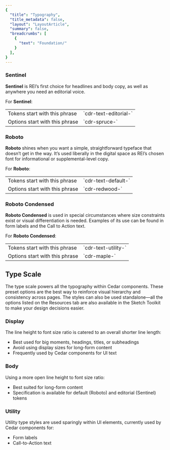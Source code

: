 ```yaml
---
{
  "title": "Typography",
  "title_metadata": false,
  "layout": "LayoutArticle",
  "summary": false,
  "breadcrumbs": [
    {
      "text": "Foundation/"
    }
  ],
}
---
```

<cdr-doc-tabs :labels="['Overview', 'Guidelines', 'Resources']">
<template slot="Overview">
<cdr-doc-table-of-contents-shell>
  
Typography design tokens store the fundamental decisions of Cedar’s font system. 
- Naming entities store visual design attributes such as font specifications
- Replacing hard-coded values such as pixel values for font size
- Maintaining a scalable and consistent visual system for UI development
- Delivering updates to the brand identity with minimal impact to the code
- Specifying a hierarchical and semantically defined system

<br/>

## Type Tokens

### Web

<table>
 <tbody>
   <tr>
     <td>CSS code for Default Body Compact</td>
     <td>Suggested usage: Use only for compact spacing with informational and supplemental body content.</td>
   </tr>
    <tr>
     <td><b>cdr-text-default-body-compact</b></td>
      <td><i>Mixin</i></td>
   </tr>
   <tr>
     <td>cdr-text-default-body-compact-family</td>
     <td>Roboto, "Helvetica Neue", Helvetica, Arial, sans-serif</td>
   </tr>
   <tr>
     <td>cdr-text-default-body-compact-style</td>
     <td>normal</td>
   </tr>
   <tr>
     <td>cdr-text-default-body-compact-weight</td>
     <td>400</td>
   </tr>
   <tr>
     <td>cdr-text-default-body-compact-spacing</td>
     <td>normal</td>
   </tr>
   <tr>
     <td>cdr-text-default-body-compact-size</td>
     <td>1.4rem / 14px</td>
   </tr>
   <tr>
     <td>cdr-text-default-body-compact-height</td>
     <td>2.4rem / 24px</td>
   </tr>
 </tbody>
</table>

<br/>

<table>
 <tbody>
   <tr>
     <td>CSS Code for Default Body</td>
     <td>Suggested usage: Default for body content. Uses a more open line height to font size ratio.</td>
   </tr>
    <tr>
     <td><b>cdr-text-default-body</b></td>
      <td><i>Mixin</i></td>
   </tr>
   <tr>
     <td>cdr-text-default-body-family</td>
     <td>Roboto, "Helvetica Neue", Helvetica, Arial, sans-serif</td>
   </tr>
   <tr>
     <td>cdr-text-default-body-style</td>
     <td>normal</td>
   </tr>
   <tr>
     <td>cdr-text-default-body-weight</td>
     <td>400</td>
   </tr>
   <tr>
     <td>cdr-text-default-body-spacing</td>
     <td>normal</td>
   </tr>
   <tr>
     <td>cdr-text-default-body-size</td>
     <td>1.6rem / 16px</td>
   </tr>
   <tr>
     <td>cdr-text-default-body-height</td>
     <td>2.6rem / 26px</td>
   </tr>
 </tbody>
</table>

<br/>

<table>
 <tbody>
   <tr>
     <td>CSS Code for Editorial Body Compact</td>
     <td>Suggested usage: Use only for compact spacing with editorial body content.</td>
   </tr>
    <tr>
     <td><b>cdr-text-editorial-body-compact</b></td>
      <td><i>Mixin</i></td>
   </tr>
   <tr>
     <td>cdr-text-editorial-body-compact-family</td>
     <td>Sentinel, Roboto, "Helvetica Neue", Helvetica, Arial, sans-serif</td>
   </tr>
   <tr>
     <td>cdr-text-editorial-body-compact-style</td>
     <td>normal</td>
   </tr>
   <tr>
     <td>cdr-text-editorial-body-compact-weight</td>
     <td>400</td>
   </tr>
   <tr>
     <td>cdr-text-editorial-body-compact-spacing</td>
     <td>normal</td>
   </tr>
   <tr>
     <td>cdr-text-editorial-body-compact-size</td>
     <td>1.8rem / 18px</td>
   </tr>
   <tr>
     <td>cdr-text-editorial-body-compact-height</td>
     <td>2.8rem / 28px</td>
   </tr>
 </tbody>
</table>

<br/>

<table>
 <tbody>
   <tr>
     <td>CSS Code for Editorial Body</td>
     <td>Suggested usage: Default for editorial long-form content. Uses a more open line height to font size ratio.</td>
   </tr>
    <tr>
     <td><b>cdr-text-editorial-body</b></td>
      <td><i>Mixin</i></td>
   </tr>
   <tr>
     <td>cdr-text-editorial-body-compact-family</td>
     <td>Sentinel, Roboto, "Helvetica Neue", Helvetica, Arial, sans-serif</td>
   </tr>
   <tr>
     <td>cdr-text-editorial-body-style</td>
     <td>normal</td>
   </tr>
   <tr>
     <td>cdr-text-editorial-body-weight</td>
     <td>400</td>
   </tr>
   <tr>
     <td>cdr-text-editorial-body-spacing</td>
     <td>normal</td>
   </tr>
   <tr>
     <td>cdr-text-editorial-body-size</td>
     <td>2rem / 20px</td>
   </tr>
   <tr>
     <td>cdr-text-editorial-body-height</td>
     <td>3.2rem / 32px</td>
   </tr>
 </tbody>
</table>

<br/>

### Mobile

<table>
 <tbody>
   <tr>
     <td>CSS Code for Display 1</td>
     <td>Suggested usage: Frequently used as the largest title for phone apps and can be used for page titles for larger devices.</td>
   </tr>
    <tr>
     <td>iOS name: Large Title</td>
      <td>Typeface: Roboto<br/> 
          Font weight: Medium<br/> 
          Font size: 34sp<br/> 
          Line height: 40sp
      </td>
   </tr>
 </tbody>
</table>

<br/>

<table>
 <tbody>
   <tr>
     <td>CSS Code for Title 1</td>
     <td>Suggested usage: Content titles, level 1</td>
   </tr>
    <tr>
     <td>iOS name: Title 1</td>
      <td>Typeface: Sentinel<br/> 
          Font weight: Semi Bold<br/>
          Font size: 28sp<br/>
          Line height: 36sp 
      </td>
   </tr>
 </tbody>
</table>

<br/>

<table>
 <tbody>
   <tr>
     <td>CSS Code for Title 2</td>
     <td>Suggested usage: Content titles, product names, level 2</td>
   </tr>
    <tr>
     <td>iOS name: Title 2</td>
      <td>Typeface: Sentinel<br/> 
          Font weight: Semi Bold<br/>
          Font size: 26sp<br/>
          Line height: 32sp 
      </td>
   </tr>
 </tbody>
</table>

<br/>

<table>
 <tbody>
   <tr>
     <td>CSS Code for Title 3</td>
     <td>Suggested usage: Content titles, product names, product prices, level 3</td>
   </tr>
    <tr>
     <td>iOS name: Title 3</td>
      <td>Typeface: Sentinel<br/> 
          Font weight: Semi Bold<br/>
          Font size: 21sp<br/>
          Line height: 28sp 
      </td>
   </tr>
 </tbody>
</table>

<br/>

<table>
 <tbody>
   <tr>
     <td>CSS Code for Headline</td>
     <td>Suggested usage: Heading primarily used with body copy, list items, table headers</td>
   </tr>
    <tr>
     <td>iOS name: Headline</td>
      <td>Typeface: Roboto<br/>
          Font weight: Medium<br/>
          Font size: 17sp<br/>
          Line height: 24sp<br/>
      </td>
   </tr>
 </tbody>
</table>

<br/>

<table>
 <tbody>
   <tr>
     <td>CSS Code for Subhead</td>
     <td>Suggested usage: Subheading primarily used with body copy </td>
   </tr>
    <tr>
     <td>iOS name: Subhead</td>
      <td>Typeface: Roboto<br/>
          Font weight: Medium<br/>
          Font size: 15sp<br/>
          Line height: 20sp<br/>
      </td>
   </tr>
 </tbody>
</table>

<br/>

<table>
 <tbody>
   <tr>
     <td>CSS Code for Body 2</td>
     <td>Suggested usage: Secondary text intended for informational and supplemental body content </td>
   </tr>
    <tr>
     <td>iOS name: Footnote</td>
      <td>Typeface: Roboto<br/>
          Font weight: Regular<br/>
          Font size: 13sp<br/>
          Line height: 20sp<br/>
      </td>
   </tr>
 </tbody>
</table>

<br/>

<table>
 <tbody>
   <tr>
     <td>CSS Code for Body 1</td>
     <td>Suggested usage: Default for body content</td>
   </tr>
    <tr>
     <td>iOS name: Body</td>
      <td>Typeface: Roboto<br/>
          Font weight: Regular<br/>
          Font size: 15sp<br/>
          Line height: 20sp<br/>
      </td>
   </tr>
 </tbody>
</table>

<br/>

<table>
 <tbody>
   <tr>
     <td>CSS Code for Caption 2</td>
     <td>Suggested usage: Smallest text size, use sparingly or for bottom tab bar text</td>
   </tr>
    <tr>
     <td>iOS name: Caption 2</td>
      <td>Typeface: Roboto<br/>
          Font weight: Regular<br/>
          Font size: 11sp<br/>
          Line height: 16sp<br/>
      </td>
   </tr>
 </tbody>
</table>

<br/>

<table>
 <tbody>
   <tr>
     <td>CSS Code for Caption 1</td>
     <td>Suggested usage: Tertiary text, also intended for informational and supplemental body content. Also used for bottom action bar text for larger devices </td>
   </tr>
    <tr>
     <td>iOS name: Caption 1</td>
      <td>Typeface: Roboto<br/>
          Font weight: Regular<br/>
          Font size: 12sp<br/>
          Line height: 16sp<br/>
      </td>
   </tr>
 </tbody>
</table>

<br/>

<table>
 <tbody>
   <tr>
     <td>CSS Code for Button</td>
     <td>Suggested usage: Button text has a thicker weight than body copy </td>
   </tr>
    <tr>
     <td>iOS name: none</td>
      <td>Typeface: Roboto<br/>
          Font weight: Medium<br/>
          Font size: 15sp<br/>
          Line height: 24sp<br/>
      </td>
   </tr>
 </tbody>
</table>

<br/>

<table>
 <tbody>
   <tr>
     <td>CSS Code for Button_accent</td>
     <td>Suggested usage: Link text has a thicker weight than body copy </td>
   </tr>
    <tr>
     <td>iOS name: none</td>
      <td>Typeface: Roboto<br/>
          Font weight: Medium<br/>
          Font size: 15sp<br/>
          Line height: 24sp<br/>
      </td>
   </tr>
 </tbody>
</table>

<br/>

<table>
 <tbody>
   <tr>
     <td>CSS Code for Error State</td>
     <td>Suggested usage: Only for message text with error or warning states </td>
   </tr>
    <tr>
     <td>iOS name: none</td>
      <td>Typeface: Roboto<br/>
          Font weight: Medium<br/>
          Font size: 15sp<br/>
          Line height: 20sp<br/>
      </td>
   </tr>
 </tbody>
</table>

<br/>

<hr/>

</cdr-doc-table-of-contents-shell>
</template>




<template slot="Guidelines">
<cdr-doc-table-of-contents-shell>

## Type Families

Cedar design system uses a limited number of tokens for typography:
- To define core styles
- By using tokens, Cedar can respond to changes in the brand identity with minimal impact to the code
- List of tokens is available on the [Overview tab](?active-tab=overview)

<br/>

Cedar has also defined a set of options for typography:
- Options provide great flexibility while aligning with design decisions
- Use options with caution; type specifications could change
- The Cedar team is tracking how options are used in components
- List of options is available on the [Resources tab](?active-tab=resources)


</cdr-doc-table-of-contents-shell>
</template>

### Sentinel

<b>Sentinel</b> is REI’s first choice for headlines and body copy, as well as anywhere you need an editorial voice.

For <b>Sentinel</b>:

<table>
 <tbody>
   <tr>
     <td>Tokens start with this phrase</td>
     <td>`cdr-text-editorial-`</td>
   </tr>
    <tr>
     <td>Options start with this phrase</td>
      <td>`cdr-spruce-`</td>
   </tr>
 </tbody>
</table>


### Roboto

<b>Roboto</b> shines when you want a simple, straightforward typeface that doesn’t get in the way. It’s used liberally in the digital space as REI’s chosen font for informational or supplemental-level copy.

For <b>Roboto</b>:

<table>
 <tbody>
   <tr>
     <td>Tokens start with this phrase</td>
     <td>`cdr-text-default-`</td>
   </tr>
    <tr>
     <td>Options start with this phrase</td>
      <td>`cdr-redwood-`</td>
   </tr>
 </tbody>
</table>


### Roboto Condensed 

<b>Roboto Condensed</b> is used in special circumstances where size constraints exist or visual differentiation is needed. Examples of its use can be found in form labels and the Call to Action text.

For <b>Roboto Condensed</b>:

<table>
 <tbody>
   <tr>
     <td>Tokens start with this phrase</td>
     <td>`cdr-text-utility-`</td>
   </tr>
    <tr>
     <td>Options start with this phrase</td>
      <td>`cdr-maple-`</td>
   </tr>
 </tbody>
</table>


## Type Scale

The type scale powers all the typography within Cedar components. These preset options are the best way to reinforce visual hierarchy and consistency across pages. The styles can also be used standalone—all the options listed on the Resources tab are also available in the Sketch Toolkit to make your design decisions easier.


### Display 

The line height to font size ratio is catered to an overall shorter line length:
- Best used for big moments, headings, titles, or subheadings
- Avoid using display sizes for long-form content
- Frequently used by Cedar components for UI text 


### Body

Using a more open line height to font size ratio:
- Best suited for long-form content
- Specification is available for default (Roboto) and editorial (Sentinel) tokens


### Utility

Utility type styles are used sparingly within UI elements, currently used by Cedar components for:
- Form labels
- Call-to-Action text

<template slot="Guidelines">
<cdr-doc-table-of-contents-shell>
 
# Resources 

**Hi Steve, 
Content for the Resource tab goes here but don't add content yet.
Thanks, Pat**



## Type Scale

The type scale powers all the typography within Cedar components. These preset options are the best way to reinforce visual hierarchy and consistency across pages. Use the styles standalone too—all the options below are also available in the Sketch Toolkit to make your design decisions easier.

### Display Sizes

The line height to font size ratio is catered to an overall shorter line length and is best used for big moments, headings, titles, or subheadings. Avoid using display sizes for long-form content.

<cdr-doc-typography-sample token="spruce-display-00" weight="600" size="14" height="20"/>
<cdr-doc-typography-sample token="spruce-display-10" weight="600" size="16" height="24"/>
<cdr-doc-typography-sample token="spruce-display-20" weight="600" size="18" height="24"/>
<cdr-doc-typography-sample token="spruce-display-30" weight="600" size="20" height="28"/>
<cdr-doc-typography-sample token="spruce-display-40" weight="600" size="24" height="32"/>
<cdr-doc-typography-sample token="spruce-display-50" weight="600" size="28" height="36"/>
<cdr-doc-typography-sample token="spruce-display-60" weight="600" size="32" height="40"/>
<cdr-doc-typography-sample token="spruce-display-70" weight="600" size="40" height="48"/>
<cdr-doc-typography-sample token="spruce-display-80" weight="600" size="56" height="60"/>
<cdr-doc-typography-sample token="spruce-display-90" weight="600" size="76" height="84"/>
<cdr-doc-typography-sample token="spruce-display-100" weight="600" size="96" height="104"/>

<hr />

<cdr-doc-typography-sample token="redwood-display-10" weight="400" size="12" height="16"/>
<cdr-doc-typography-sample token="redwood-display-20" weight="400" size="14" height="20"/>
<cdr-doc-typography-sample token="redwood-display-30" weight="400" size="16" height="24"/>
<cdr-doc-typography-sample token="redwood-display-40" weight="400" size="18" height="24"/>
<cdr-doc-typography-sample token="redwood-display-50" weight="400" size="20" height="28"/>
<cdr-doc-typography-sample token="redwood-display-60" weight="400" size="24" height="32"/>
<cdr-doc-typography-sample token="redwood-display-70" weight="400" size="28" height="36"/>

<hr />

### Body

Using a more open line height to font size ratio, body typography is best suited for long-form content.

<cdr-doc-typography-sample token="spruce-body-20" weight="400" size="18" height="28"/>
<cdr-doc-typography-sample token="spruce-body-30" weight="400" size="20" height="32"/>

<hr />

<cdr-doc-typography-sample token="redwood-body-10" weight="400" size="14" height="24"/>
<cdr-doc-typography-sample token="redwood-body-20" weight="400" size="16" height="26"/>
<cdr-doc-typography-sample token="redwood-body-30" weight="400" size="18" height="28"/>
<cdr-doc-typography-sample token="redwood-body-40" weight="400" size="20" height="32"/>

<hr />

### Utility

Utility type styles are used sparingly within UI elements such as form labels and Call-to-Action text.

<cdr-doc-typography-sample token="maple-utility-10" weight="400" size="12" height="16"/>
<cdr-doc-typography-sample token="maple-utility-20" weight="400" size="14" height="20"/>
<cdr-doc-typography-sample token="maple-utility-30" weight="400" size="16" height="24"/>
<cdr-doc-typography-sample token="maple-utility-40" weight="400" size="18" height="24"/>
<cdr-doc-typography-sample token="maple-utility-50" weight="400" size="20" height="28"/>
<cdr-doc-typography-sample token="maple-utility-60" weight="400" size="24" height="32"/>
<cdr-doc-typography-sample token="maple-utility-70" weight="400" size="28" height="36"/>

</cdr-doc-table-of-contents-shell>
